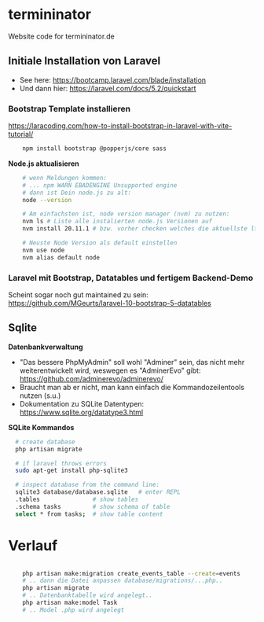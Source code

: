 # termininator
Website code for termininator.de


## Initiale Installation von Laravel
* See here: https://bootcamp.laravel.com/blade/installation
* Und dann hier: https://laravel.com/docs/5.2/quickstart

### Bootstrap Template installieren
https://laracoding.com/how-to-install-bootstrap-in-laravel-with-vite-tutorial/
```bash
    npm install bootstrap @popperjs/core sass
```

**Node.js aktualisieren**
```bash
    # wenn Meldungen kommen:
    # ... npm WARN EBADENGINE Unsupported engine
    # dann ist Dein node.js zu alt:
    node --version

    # Am einfachsten ist, node version manager (nvm) zu nutzen:
    nvm ls # Liste alle instalierten node.js Versionen auf
    nvm install 20.11.1 # bzw. vorher checken welches die aktuellste lts version ist

    # Neuste Node Version als default einstellen
    nvm use node
    nvm alias default node
```

### Laravel mit Bootstrap, Datatables und fertigem Backend-Demo
Scheint sogar noch gut maintained zu sein:
https://github.com/MGeurts/laravel-10-bootstrap-5-datatables

## Sqlite

**Datenbankverwaltung**
* "Das bessere PhpMyAdmin" soll wohl "Adminer" sein, das nicht mehr weiterentwickelt wird, weswegen es "AdminerEvo" gibt: https://github.com/adminerevo/adminerevo/
* Braucht man ab er nicht, man kann einfach die Kommandozeilentools nutzen (s.u.)
* Dokumentation zu SQLite Datentypen: https://www.sqlite.org/datatype3.html

**SQLite Kommandos**
```bash
  # create database
  php artisan migrate

  # if laravel throws errors
  sudo apt-get install php-sqlite3

  # inspect database from the command line:
  sqlite3 database/database.sqlite   # enter REPL
  .tables               # show tables
  .schema tasks         # show schema of table
  select * from tasks;  # show table content
```

# Verlauf

```bash

    php artisan make:migration create_events_table --create=events
    # .. dann die Datei anpassen database/migrations/...php..
    php artisan migrate
    # .. Datenbanktabelle wird angelegt..
    php artisan make:model Task
    # .. Model .php wird angelegt


```


